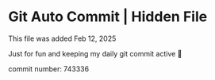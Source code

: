 # Git Auto Commit | Hidden File

This file was added Feb 12, 2025

Just for fun and keeping my daily git commit active 🤪

commit number: 743336
